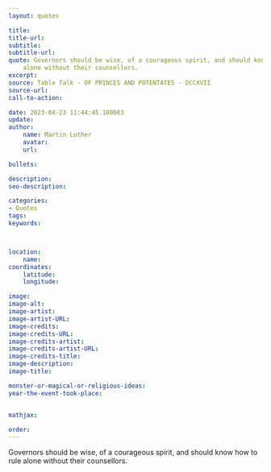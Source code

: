 ```yaml
---
layout: quotes

title:
title-url:
subtitle:
subtitle-url:
quote: Governors should be wise, of a courageous spirit, and should know how to rule
    alone without their counsellors.
excerpt:
source: Table Talk - OF PRINCES AND POTENTATES - DCCXVII
source-url:
call-to-action:

date: 2023-04-23 11:44:45.180083
update:
author:
    name: Martin Luther
    avatar:
    url:

bullets:

description:
seo-description:

categories:
- Quotes
tags:
keywords:



location:
    name:
coordinates:
    latitude:
    longitude:

image:
image-alt:
image-artist:
image-artist-URL:
image-credits:
image-credits-URL:
image-credits-artist:
image-credits-artist-URL:
image-credits-title:
image-description:
image-title:

monster-or-magical-or-religious-ideas:
year-the-event-took-place:


mathjax:

order:
---
```

Governors should be wise, of a courageous spirit, and should know how to rule alone without their counsellors.